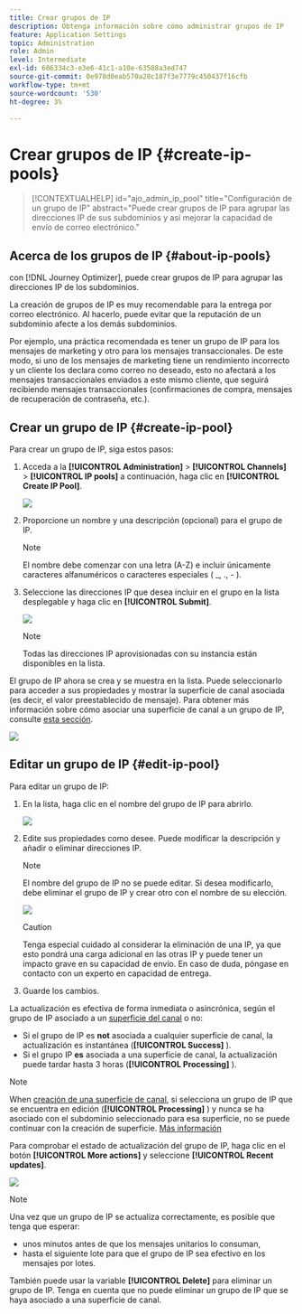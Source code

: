 ```yaml
---
title: Crear grupos de IP
description: Obtenga información sobre cómo administrar grupos de IP
feature: Application Settings
topic: Administration
role: Admin
level: Intermediate
exl-id: 606334c3-e3e6-41c1-a10e-63508a3ed747
source-git-commit: 0e978d0eab570a28c187f3e7779c450437f16cfb
workflow-type: tm+mt
source-wordcount: '530'
ht-degree: 3%

---
```


# Crear grupos de IP {#create-ip-pools}

>[!CONTEXTUALHELP]
>id="ajo_admin_ip_pool"
>title="Configuración de un grupo de IP"
>abstract="Puede crear grupos de IP para agrupar las direcciones IP de sus subdominios y así mejorar la capacidad de envío de correo electrónico."

## Acerca de los grupos de IP {#about-ip-pools}

con [!DNL Journey Optimizer], puede crear grupos de IP para agrupar las direcciones IP de los subdominios.

La creación de grupos de IP es muy recomendable para la entrega por correo electrónico. Al hacerlo, puede evitar que la reputación de un subdominio afecte a los demás subdominios.

Por ejemplo, una práctica recomendada es tener un grupo de IP para los mensajes de marketing y otro para los mensajes transaccionales. De este modo, si uno de los mensajes de marketing tiene un rendimiento incorrecto y un cliente los declara como correo no deseado, esto no afectará a los mensajes transaccionales enviados a este mismo cliente, que seguirá recibiendo mensajes transaccionales (confirmaciones de compra, mensajes de recuperación de contraseña, etc.).

## Crear un grupo de IP {#create-ip-pool}

Para crear un grupo de IP, siga estos pasos:

1. Acceda a la **[!UICONTROL Administration]** > **[!UICONTROL Channels]** > **[!UICONTROL IP pools]** a continuación, haga clic en **[!UICONTROL Create IP Pool]**.

   ![](assets/ip-pool-create.png)

1. Proporcione un nombre y una descripción (opcional) para el grupo de IP.

   >[!NOTE]
   >
   >El nombre debe comenzar con una letra (A-Z) e incluir únicamente caracteres alfanuméricos o caracteres especiales ( _, ., - ).

1. Seleccione las direcciones IP que desea incluir en el grupo en la lista desplegable y haga clic en **[!UICONTROL Submit]**.

   ![](assets/ip-pool-config.png)

   >[!NOTE]
   >
   >Todas las direcciones IP aprovisionadas con su instancia están disponibles en la lista.

El grupo de IP ahora se crea y se muestra en la lista. Puede seleccionarlo para acceder a sus propiedades y mostrar la superficie de canal asociada (es decir, el valor preestablecido de mensaje). Para obtener más información sobre cómo asociar una superficie de canal a un grupo de IP, consulte [esta sección](message-presets.md).

![](assets/ip-pool-created.png)

## Editar un grupo de IP {#edit-ip-pool}

Para editar un grupo de IP:

1. En la lista, haga clic en el nombre del grupo de IP para abrirlo.

   ![](assets/ip-pool-list.png)

1. Edite sus propiedades como desee. Puede modificar la descripción y añadir o eliminar direcciones IP.

   >[!NOTE]
   >
   >El nombre del grupo de IP no se puede editar. Si desea modificarlo, debe eliminar el grupo de IP y crear otro con el nombre de su elección.

   ![](assets/ip-pool-edit.png)

   >[!CAUTION]
   >
   >Tenga especial cuidado al considerar la eliminación de una IP, ya que esto pondrá una carga adicional en las otras IP y puede tener un impacto grave en su capacidad de envío. En caso de duda, póngase en contacto con un experto en capacidad de entrega.

1. Guarde los cambios.

La actualización es efectiva de forma inmediata o asincrónica, según el grupo de IP asociado a un [superficie del canal](message-presets.md) o no:

* Si el grupo de IP es **not** asociada a cualquier superficie de canal, la actualización es instantánea (**[!UICONTROL Success]** ).
* Si el grupo IP **es** asociada a una superficie de canal, la actualización puede tardar hasta 3 horas (**[!UICONTROL Processing]** ).

>[!NOTE]
>
>When [creación de una superficie de canal](message-presets.md#create-message-preset), si selecciona un grupo de IP que se encuentra en edición (**[!UICONTROL Processing]** ) y nunca se ha asociado con el subdominio seleccionado para esa superficie, no se puede continuar con la creación de superficie. [Más información](message-presets.md#subdomains-and-ip-pools)

Para comprobar el estado de actualización del grupo de IP, haga clic en el botón **[!UICONTROL More actions]** y seleccione **[!UICONTROL Recent updates]**.

![](assets/ip-pool-recent-update.png)

>[!NOTE]
>
>Una vez que un grupo de IP se actualiza correctamente, es posible que tenga que esperar:
>* unos minutos antes de que los mensajes unitarios lo consuman,
>* hasta el siguiente lote para que el grupo de IP sea efectivo en los mensajes por lotes.


También puede usar la variable **[!UICONTROL Delete]** para eliminar un grupo de IP. Tenga en cuenta que no puede eliminar un grupo de IP que se haya asociado a una superficie de canal.

